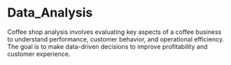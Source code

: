 # Data_Analysis
Coffee shop analysis involves evaluating key aspects of a coffee business to understand performance, customer behavior, and operational efficiency. The goal is to make data-driven decisions to improve profitability and customer experience.
